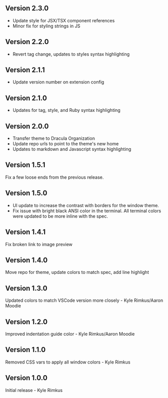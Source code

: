 ## Version 2.3.0

- Update style for JSX/TSX component references
- Minor fix for styling strings in JS

## Version 2.2.0

- Revert tag change, updates to styles syntax highlighting

## Version 2.1.1

- Update version number on extension config

## Version 2.1.0

- Updates for tag, style, and Ruby syntax highlighting

## Version 2.0.0

- Transfer theme to Dracula Organization
- Update repo urls to point to the theme's new home
- Updates to markdown and Javascript syntax highlighting

## Version 1.5.1

Fix a few loose ends from the previous release.

## Version 1.5.0

- UI update to increase the contrast with borders for the window theme.
- Fix issue with bright black ANSI color in the terminal. All terminal colors were updated to be more inline with the spec.

## Version 1.4.1

Fix broken link to image preview

## Version 1.4.0

Move repo for theme, update colors to match spec, add line highlight

## Version 1.3.0

Updated colors to match VSCode version more closely - Kyle Rimkus/Aaron Moodie

## Version 1.2.0

Improved indentation guide color - Kyle Rimkus/Aaron Moodie

## Version 1.1.0

Removed CSS vars to apply all window colors - Kyle Rimkus

## Version 1.0.0

Initial release - Kyle Rimkus
